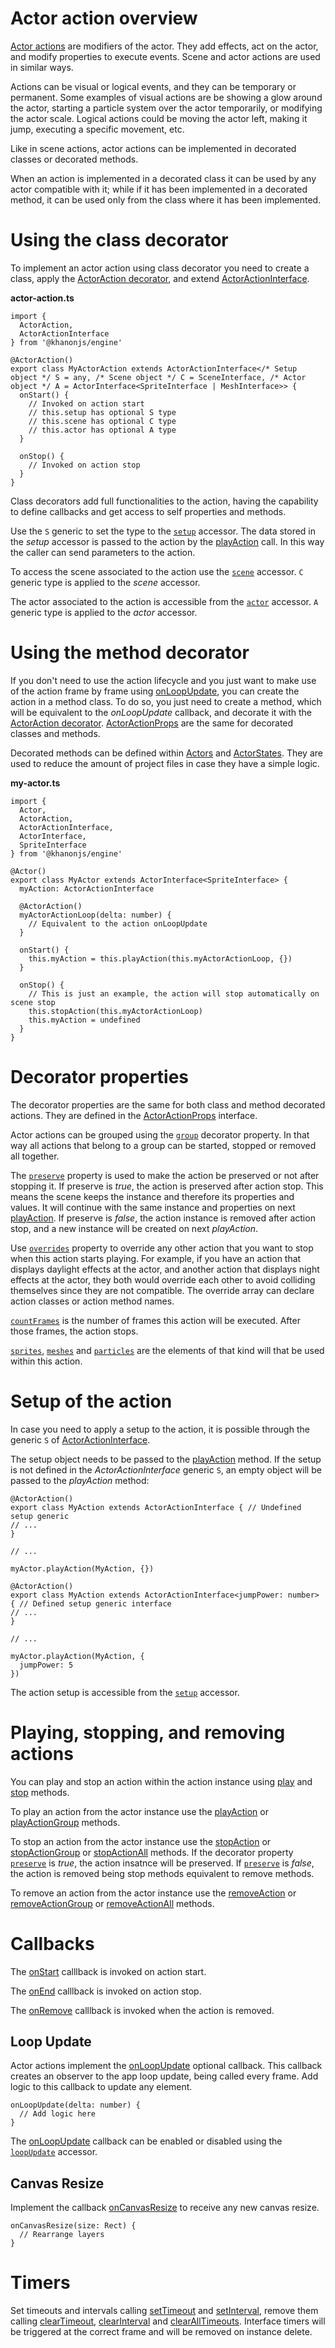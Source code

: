 # Actor action overview

[Actor actions](https://khanonjs.com/api-docs/modules/decorators_actor_actor_action.html) are modifiers of the actor. They add effects, act on the actor, and modify properties to execute events. Scene and actor actions are used in similar ways.

Actions can be visual or logical events, and they can be temporary or permanent. Some examples of visual actions are be showing a glow around the actor, starting a particle system over the actor temporarily, or modifying the actor scale. Logical actions could be moving the actor left, making it jump, executing a specific movement, etc.

Like in scene actions, actor actions can be implemented in decorated classes or decorated methods.

When an action is implemented in a decorated class it can be used by any actor compatible with it; while if it has been implemented in a decorated method, it can be used only from the class where it has been implemented.

# Using the class decorator

To implement an actor action using class decorator you need to create a class, apply the [ActorAction decorator](https://khanonjs.com/api-docs/functions/decorators_actor_actor_action.ActorAction.html), and extend
[ActorActionInterface](https://khanonjs.com/api-docs/classes/decorators_actor_actor_action.ActorActionInterface.html).

**actor-action.ts**
```
import {
  ActorAction,
  ActorActionInterface
} from '@khanonjs/engine'

@ActorAction()
export class MyActorAction extends ActorActionInterface</* Setup object */ S = any, /* Scene object */ C = SceneInterface, /* Actor object */ A = ActorInterface<SpriteInterface | MeshInterface>> {
  onStart() {
    // Invoked on action start
    // this.setup has optional S type
    // this.scene has optional C type
    // this.actor has optional A type
  }

  onStop() {
    // Invoked on action stop
  }
}

```

Class decorators add full functionalities to the action, having the capability to define callbacks and get access to self properties and methods.

Use the `S` generic to set the type to the [`setup`](https://khanonjs.com/api-docs/classes/decorators_actor_actor_action.ActorActionInterface.html#setup) accessor. The data stored in the *setup* accessor is passed to the action by the [playAction](https://khanonjs.com/api-docs/classes/decorators_actor.ActorInterface.html#playAction) call. In this way the caller can send parameters to the action.

To access the scene associated to the action use the [`scene`](https://khanonjs.com/api-docs/classes/decorators_actor_actor_action.ActorActionInterface.html#scene) accessor. `C` generic type is applied to the *scene* accessor.

The actor associated to the action is accessible from the [`actor`](https://khanonjs.com/api-docs/classes/decorators_actor_actor_action.ActorActionInterface.html#actor) accessor. `A` generic type is applied to the *actor* accessor.

# Using the method decorator

If you don't need to use the action lifecycle and you just want to make use of the action frame by frame using [onLoopUpdate](https://khanonjs.com/api-docs/classes/decorators_actor_actor_action.ActorActionInterface.html#onLoopUpdate), you can create the action in a method class. To do so, you just need to create a method, which will be equivalent to the *onLoopUpdate* callback, and decorate it with the [ActorAction decorator](https://khanonjs.com/api-docs/functions/decorators_actor_actor_action.ActorAction.html). [ActorActionProps](https://khanonjs.com/api-docs/interfaces/decorators_actor_actor_action.ActorActionProps.html) are the same for decorated classes and methods.

Decorated methods can be defined within [Actors](https://khanonjs.com/api-docs/modules/decorators_actor.html) and [ActorStates](https://khanonjs.com/api-docs/modules/decorators_actor_actor_state.html). They are used to reduce the amount of project files in case they have a simple logic.

**my-actor.ts**
```
import {
  Actor,
  ActorAction,
  ActorActionInterface,
  ActorInterface,
  SpriteInterface
} from '@khanonjs/engine'

@Actor()
export class MyActor extends ActorInterface<SpriteInterface> {
  myAction: ActorActionInterface

  @ActorAction()
  myActorActionLoop(delta: number) {
    // Equivalent to the action onLoopUpdate
  }

  onStart() {
    this.myAction = this.playAction(this.myActorActionLoop, {})
  }

  onStop() {
    // This is just an example, the action will stop automatically on scene stop
    this.stopAction(this.myActorActionLoop)
    this.myAction = undefined
  }
}
```

# Decorator properties

The decorator properties are the same for both class and method decorated actions. They are defined in the [ActorActionProps](https://khanonjs.com/api-docs/interfaces/decorators_actor_actor_action.ActorActionProps.html) interface.

Actor actions can be grouped using the [`group`](https://khanonjs.com/api-docs/interfaces/decorators_actor_actor_action.ActorActionProps.html#group) decorator property. In that way all actions that belong to a group can be started, stopped or removed all together.

The [`preserve`](https://khanonjs.com/api-docs/interfaces/decorators_actor_actor_action.ActorActionProps.html#preserve) property is used to make the action be preserved or not after stopping it. If preserve is *true*, the action is preserved after action stop. This means the scene keeps the instance and therefore its properties and values. It will continue with the same instance and properties on next [playAction](https://khanonjs.com/api-docs/classes/decorators_actor.ActorInterface.html#playAction). If preserve is *false*, the action instance is removed after action stop, and a new instance will be created on next *playAction*.

Use [`overrides`](https://khanonjs.com/api-docs/interfaces/decorators_actor_actor_action.ActorActionProps.html#overrides) property to override any other action that you want to stop when this action starts playing. For example, if you have an action that displays daylight effects at the actor, and another action that displays night effects at the actor, they both would override each other to avoid colliding themselves since they are not compatible. The override array can declare action classes or action method names.

[`countFrames`](https://khanonjs.com/api-docs/interfaces/decorators_actor_actor_action.ActorActionProps.html#countFrames) is the number of frames this action will be executed. After those frames, the action stops.

[`sprites`](https://khanonjs.com/api-docs/interfaces/decorators_actor_actor_action.ActorActionProps.html#sprites), [`meshes`](https://khanonjs.com/api-docs/interfaces/decorators_actor_actor_action.ActorActionProps.html#meshes) and [`particles`](https://khanonjs.com/api-docs/interfaces/decorators_actor_actor_action.ActorActionProps.html#particles) are the elements of that kind will that be used within this action.

# Setup of the action

In case you need to apply a setup to the action, it is possible through the generic `S` of [ActorActionInterface](https://khanonjs.com/api-docs/classes/decorators_actor_actor_action.ActorActionInterface.html).

The setup object needs to be passed to the [playAction](https://khanonjs.com/api-docs/classes/decorators_actor.ActorInterface.html#playAction) method. If the setup is not defined in the *ActorActionInterface* generic `S`, an empty object will be passed to the *playAction* method:
```
@ActorAction()
export class MyAction extends ActorActionInterface { // Undefined setup generic
// ...
}

// ...

myActor.playAction(MyAction, {})
```
```
@ActorAction()
export class MyAction extends ActorActionInterface<jumpPower: number> { // Defined setup generic interface
// ...
}

// ...

myActor.playAction(MyAction, {
  jumpPower: 5
})
```

The action setup is accessible from the [`setup`](https://khanonjs.com/api-docs/classes/decorators_actor_actor_action.ActorActionInterface.html#setup) accessor.

# Playing, stopping, and removing actions

You can play and stop an action within the action instance using [play](https://khanonjs.com/api-docs/classes/decorators_actor_actor_action.ActorActionInterface.html#play) and [stop](https://khanonjs.com/api-docs/classes/decorators_actor_actor_action.ActorActionInterface.html#stop) methods.

To play an action from the actor instance use the [playAction](https://khanonjs.com/api-docs/classes/decorators_actor.ActorInterface.html#playAction) or [playActionGroup](https://khanonjs.com/api-docs/classes/decorators_actor.ActorInterface.html#playActionGroup) methods.

To stop an action from the actor instance use the [stopAction](https://khanonjs.com/api-docs/classes/decorators_actor.ActorInterface.html#stopAction) or [stopActionGroup](https://khanonjs.com/api-docs/classes/decorators_actor.ActorInterface.html#stopActionGroup) or [stopActionAll](https://khanonjs.com/api-docs/classes/decorators_actor.ActorInterface.html#stopActionAll) methods. If the decorator property [`preserve`](https://khanonjs.com/api-docs/interfaces/decorators_actor_actor_action.ActorActionProps.html#preserve) is *true*, the action insatnce will be preserved. If [`preserve`](https://khanonjs.com/api-docs/interfaces/decorators_actor_actor_action.ActorActionProps.html#preserve) is *false*, the action is removed being stop methods equivalent to remove methods.

To remove an action from the actor instance use the [removeAction](https://khanonjs.com/api-docs/classes/decorators_actor.ActorInterface.html#removeAction) or [removeActionGroup](https://khanonjs.com/api-docs/classes/decorators_actor.ActorInterface.html#removeActionGroup) or [removeActionAll](https://khanonjs.com/api-docs/classes/decorators_actor.ActorInterface.html#removeActionAll) methods.

# Callbacks

The [onStart](https://khanonjs.com/api-docs/classes/decorators_actor_actor_action.ActorActionInterface.html#onStart) calllback is invoked on action start.

The [onEnd](https://khanonjs.com/api-docs/classes/decorators_actor_actor_action.ActorActionInterface.html#onEnd) calllback is invoked on action stop.

The [onRemove](https://khanonjs.com/api-docs/classes/decorators_actor_actor_action.ActorActionInterface.html#onRemove) calllback is invoked when the action is removed.

## Loop Update

Actor actions implement the [onLoopUpdate](https://khanonjs.com/api-docs/classes/decorators_actor_actor_action.ActorActionInterface.html#onLoopUpdate) optional callback. This callback creates an observer to the app loop update, being called every frame. Add logic to this callback to update any element.
```
onLoopUpdate(delta: number) {
  // Add logic here
}
```

The [onLoopUpdate](https://khanonjs.com/api-docs/classes/decorators_actor_actor_action.ActorActionInterface.html#onLoopUpdate) callback can be enabled or disabled using the [`loopUpdate`](https://khanonjs.com/api-docs/classes/decorators_actor_actor_action.ActorActionInterface.html#loopUpdate) accessor.

## Canvas Resize

Implement the callback [onCanvasResize](https://khanonjs.com/api-docs/classes/decorators_actor_actor_action.ActorActionInterface.html#onCanvasResize) to receive any new canvas resize.
```
onCanvasResize(size: Rect) {
  // Rearrange layers
}
```

# Timers

Set timeouts and intervals calling [setTimeout](https://khanonjs.com/api-docs/classes/decorators_actor_actor_action.ActorActionInterface.html#setTimeout) and [setInterval](https://khanonjs.com/api-docs/classes/decorators_actor_actor_action.ActorActionInterface.html#setInterval), remove them calling [clearTimeout](https://khanonjs.com/api-docs/classes/decorators_actor_actor_action.ActorActionInterface.html#clearTimeout), [clearInterval](https://khanonjs.com/api-docs/classes/decorators_actor_actor_action.ActorActionInterface.html#clearInterval) and [clearAllTimeouts](https://khanonjs.com/api-docs/classes/decorators_actor_actor_action.ActorActionInterface.html#clearAllTimeouts). Interface timers will be triggered at the correct frame and will be removed on instance delete.